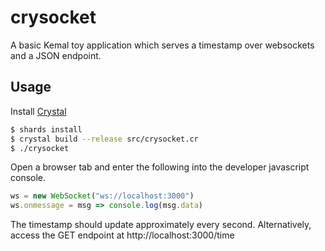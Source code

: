 # crysocket

A basic Kemal toy application which serves a timestamp over websockets and a JSON endpoint.

## Usage

Install [Crystal](https://crystal-lang.org/)
```bash
$ shards install
$ crystal build --release src/crysocket.cr
$ ./crysocket
```

Open a browser tab and enter the following into the developer javascript console.

```javascript
ws = new WebSocket("ws://localhost:3000")
ws.onmessage = msg => console.log(msg.data)
```

The timestamp should update approximately every second.
Alternatively, access the GET endpoint at http://localhost:3000/time
